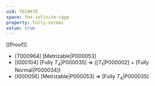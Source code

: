 ```yaml
---
uid: T019678
space: the-infinite-cage
property: fully-normal
value: true
---
```

[[Proof]]

* [T000964] [Metrizable|P000053]
* [I000104] [Fully $T_4$|P000035] => ([$T_1$|P000002] + [Fully Normal|P000034])
* [I000056] [Metrizable|P000053] => [Fully $T_4$|P000035]

